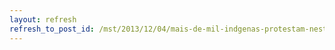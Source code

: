 ```yaml
---
layout: refresh
refresh_to_post_id: /mst/2013/12/04/mais-de-mil-indgenas-protestam-nesta-quarta-feira-em-braslia
---
```

